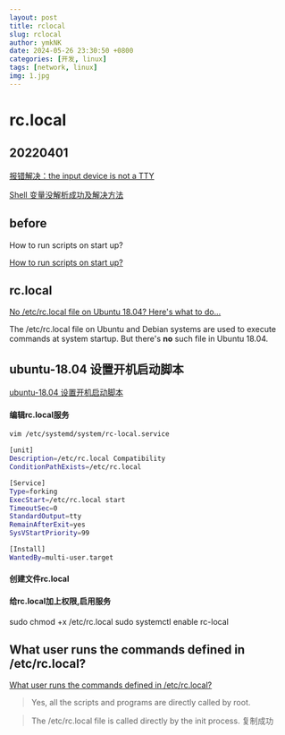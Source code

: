 ```yaml
---
layout: post
title: rclocal
slug: rclocal
author: ymkNK
date: 2024-05-26 23:30:50 +0800
categories: [开发, linux]
tags: [network, linux]
img: 1.jpg
---
```



# rc.local

## 20220401

[报错解决：the input device is not a TTY](https://blog.csdn.net/sunmingyang1987/article/details/108877902)

[Shell 变量没解析成功及解决方法](https://jaminzhang.github.io/shell/the-problem-of-curl-commit-json-data-include-shell-variables/)

## before

How to run scripts on start up?

[How to run scripts on start up?](https://askubuntu.com/questions/814/how-to-run-scripts-on-start-up)

## rc.local

[No /etc/rc.local file on Ubuntu 18.04? Here's what to do...](https://vpsfix.com/community/server-administration/no-etc-rc-local-file-on-ubuntu-18-04-heres-what-to-do/)

The /etc/rc.local file on Ubuntu and Debian systems are used to execute commands at system startup. But there's **no** such file in Ubuntu 18.04.

## ubuntu-18.04 设置开机启动脚本

[ubuntu-18.04 设置开机启动脚本](https://www.jianshu.com/p/79d24b4af4e5)

#### 编辑rc.local服务

```sh
vim /etc/systemd/system/rc-local.service

[unit]
Description=/etc/rc.local Compatibility
ConditionPathExists=/etc/rc.local

[Service]
Type=forking
ExecStart=/etc/rc.local start
TimeoutSec=0
StandardOutput=tty
RemainAfterExit=yes
SysVStartPriority=99

[Install]
WantedBy=multi-user.target
```

#### 创建文件rc.local

#### 给rc.local加上权限,启用服务

sudo chmod +x /etc/rc.local sudo systemctl enable rc-local

## What user runs the commands defined in /etc/rc.local?

[What user runs the commands defined in /etc/rc.local?](https://unix.stackexchange.com/questions/210939/what-user-runs-the-commands-defined-in-etc-rc-local)

> Yes, all the scripts and programs are directly called by root.

> The /etc/rc.local file is called directly by the init process.
复制成功
